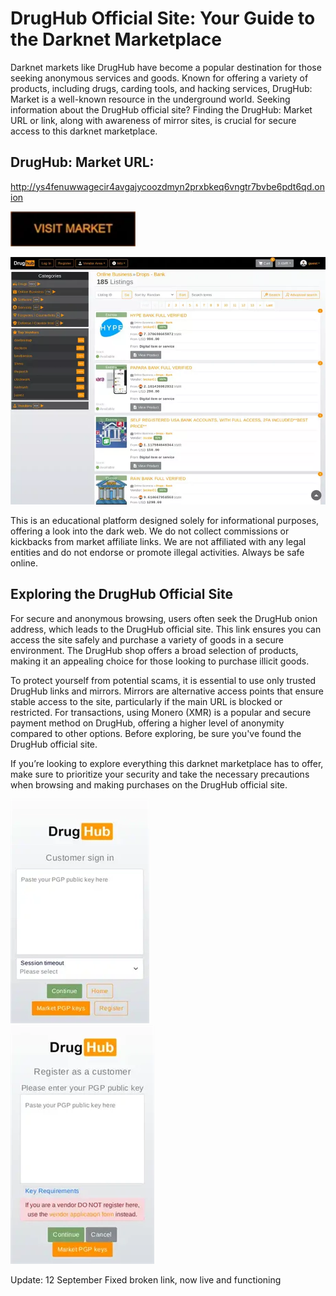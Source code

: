 # DrugHub Official Site: Your Guide to the Darknet Marketplace

Darknet markets like DrugHub have become a popular destination for those seeking anonymous services and goods. Known for offering a variety of products, including drugs, carding tools, and hacking services, DrugHub: Market is a well-known resource in the underground world. Seeking information about the DrugHub official site? Finding the DrugHub: Market URL or link, along with awareness of mirror sites, is crucial for secure access to this darknet marketplace.

## DrugHub: Market URL:

http://ys4fenuwwagecir4avgajycoozdmyn2prxbkeq6vngtr7bvbe6pdt6qd.onion

[<img src="/screenshots/design.webp" width="200">](http://ys4fenuwwagecir4avgajycoozdmyn2prxbkeq6vngtr7bvbe6pdt6qd.onion)


<a href="http://ys4fenuwwagecir4avgajycoozdmyn2prxbkeq6vngtr7bvbe6pdt6qd.onion"><img src="/screenshots/footer.webp" alt="image" style="max-width: 100%;"><a>

This is an educational platform designed solely for informational purposes, offering a look into the dark web. We do not collect commissions or kickbacks from market affiliate links. We are not affiliated with any legal entities and do not endorse or promote illegal activities. Always be safe online.

## Exploring the DrugHub Official Site

For secure and anonymous browsing, users often seek the DrugHub onion address, which leads to the DrugHub official site. This link ensures you can access the site safely and purchase a variety of goods in a secure environment. The DrugHub shop offers a broad selection of products, making it an appealing choice for those looking to purchase illicit goods.

To protect yourself from potential scams, it is essential to use only trusted DrugHub links and mirrors. Mirrors are alternative access points that ensure stable access to the site, particularly if the main URL is blocked or restricted. For transactions, using Monero (XMR) is a popular and secure payment method on DrugHub, offering a higher level of anonymity compared to other options. Before exploring, be sure you've found the DrugHub official site.

If you’re looking to explore everything this darknet marketplace has to offer, make sure to prioritize your security and take the necessary precautions when browsing and making purchases on the DrugHub official site.


<a href="http://ys4fenuwwagecir4avgajycoozdmyn2prxbkeq6vngtr7bvbe6pdt6qd.onion"><img src="/screenshots/border.webp" alt="image" style="max-width: 100%;"><a>  
<a href="http://ys4fenuwwagecir4avgajycoozdmyn2prxbkeq6vngtr7bvbe6pdt6qd.onion"><img src="/screenshots/transparent.webp" alt="image" style="max-width: 100%;"><a>









Update:  12 September Fixed broken link, now live and functioning